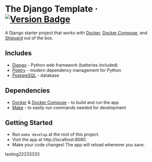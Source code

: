 # The Django Template &middot; [![Version Badge](https://img.shields.io/badge/version-1.0.0-brightgreen)](#)

A Django starter project that works with [Docker](https://www.docker.com/), [Docker Compose](https://docs.docker.com/compose/),
and [Shipyard](https://shipyard.build) out of the box.

## Includes

- [Django](https://github.com/django/django) - Python web framework (batteries included)
- [Poetry](https://github.com/python-poetry/poetry) - modern dependency management for Python
- [PostgreSQL](https://www.postgresql.org/) - database

## Dependencies

- [Docker](https://www.docker.com/) & [Docker Compose](https://docs.docker.com/compose/) - to build and run the app
- [Make](https://www.gnu.org/software/make/manual/make.html) - to easily run commands needed for development

## Getting Started

- Run `make develop` at the root of this project.
- Visit the app at http://localhost:8080.
- Make your code changes! The app will reload whenever you save.

testing22233333
